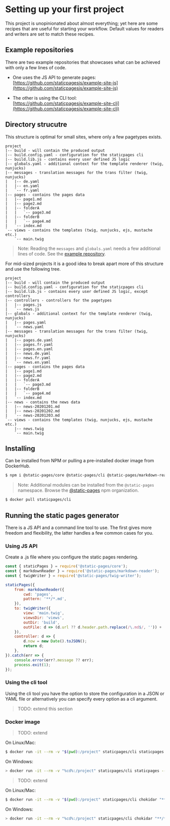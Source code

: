 # Setting up your first project

This project is unopinionated about almost everything; yet here are some recipes that are useful for starting your workflow. Default values for readers and writers are set to match these recipes.

## Example repositories

There are two example repositories that showcases what can be achieved with only a few lines of code.

- One uses the JS API to generate pages: [https://github.com/staticpagesjs/example-site-js](https://github.com/staticpagesjs/example-site-js)

- The other is using the CLI tool: [https://github.com/staticpagesjs/example-site-cli](https://github.com/staticpagesjs/example-site-cli)


## Directory strucutre

This structure is optimal for small sites, where only a few pagetypes exists.

```
project
|-- build - will contain the produced output
|-- build.config.yaml - configuration for the staticpages cli
|-- build.lib.js - contains every user defined JS logic
|-- globals.yaml - additional context for the template renderer (twig, nunjucks)
|-- messages - translation messages for the trans filter (twig, nunjucks)
|   |-- de.yaml
|   |-- en.yaml
|   `-- fr.yaml
|-- pages - contains the pages data
|   |-- page1.md
|   |-- page2.md
|   |-- folderA
|   |   `-- page3.md
|   |-- folderB
|   |   `-- page4.md
|   `-- index.md
`-- views - contains the templates (twig, nunjucks, ejs, mustache etc.)
    `-- main.twig
```

> Note: Reading the `messages` and `globals.yaml` needs a few additional lines of code. See the [example repository](https://github.com/staticpagesjs/example-site-cli).

For mid-sized projects it is a good idea to break apart more of this structure and use the following tree.

```
project
|-- build - will contain the produced output
|-- build.config.yaml - configuration for the staticpages cli
|-- build.lib.js - contains every user defined JS logic, except controllers
|-- controllers - controllers for the pagetypes
|   |-- pages.js
|   `-- news.js
|-- globals - additional context for the template renderer (twig, nunjucks)
|   |-- pages.yaml
|   `-- news.yaml
|-- messages - translation messages for the trans filter (twig, nunjucks)
|   |-- pages.de.yaml
|   |-- pages.fr.yaml
|   |-- pages.en.yaml
|   |-- news.de.yaml
|   |-- news.fr.yaml
|   `-- news.en.yaml
|-- pages - contains the pages data
|   |-- page1.md
|   |-- page2.md
|   |-- folderA
|   |   `-- page3.md
|   |-- folderB
|   |   `-- page4.md
|   `-- index.md
|-- news - contains the news data
|   |-- news-20201201.md
|   |-- news-20201202.md
|   `-- news-20201203.md
`-- views - contains the templates (twig, nunjucks, ejs, mustache etc.)
    |-- news.twig
    `-- main.twig
```

## Installing

Can be installed from NPM or pulling a pre-installed docker image from DockerHub.

```sh
$ npm i @static-pages/core @static-pages/cli @static-pages/markdown-reader @static-pages/twig-writer
```

> Note: Additional modules can be installed from the `@static-pages` namespace. Browse the [@static-pages](https://www.npmjs.com/org/static-pages) npm organization.

```sh
$ docker pull staticpages/cli
```

## Running the static pages generator

There is a JS API and a command line tool to use. The first gives more freedom and flexibility, the latter handles a few common cases for you.

### Using JS API

Create a .js file where you configure the static pages rendering.

```js
const { staticPages } = require('@static-pages/core');
const { markdownReader } = require('@static-pages/markdown-reader');
const { twigWriter } = require('@static-pages/twig-writer');

staticPages({
	from: markdownReader({
        cwd: 'pages',
        pattern: '**/*.md',
    }),
	to: twigWriter({
        view: 'main.twig',
        viewsDir: 'views',
		outDir: 'build',
        outFile: d => (d.url ?? d.header.path.replace(/\.md$/, '')) + '.html',
	}),
    controller: d => {
        d.now = new Date().toJSON();
        return d;
    },
}).catch(err => {
    console.error(err?.message ?? err);
    process.exit(1);
});
```

### Using the cli tool

Using the cli tool you have the option to store the configuration in a JSON or YAML file or alternatively you can specify every option as a cli argument.

> TODO: extend this section

### Docker image

> TODO: extend

On Linux/Mac:
```sh
$ docker run -it --rm -v "$(pwd):/project" staticpages/cli staticpages --config build.config.yaml
```

On Windows:
```sh
> docker run -it --rm -v "%cd%:/project" staticpages/cli staticpages --config build.config.yaml
```

> TODO: extend

On Linux/Mac:
```sh
$ docker run -it --rm -v "$(pwd):/project" staticpages/cli chokidar "**/*.md" "**/*.yaml" "**/*.js" "**/*.twig" -c "staticpages --config build.config.yaml"
```

On Windows:
```sh
> docker run -it --rm -v "%cd%:/project" staticpages/cli chokidar "**/*.md" "**/*.yaml" "**/*.js" "**/*.twig" -c "staticpages --config build.config.yaml"
```
